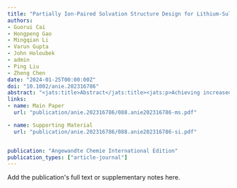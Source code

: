 ```yaml
---
title: "Partially Ion‐Paired Solvation Structure Design for Lithium‐Sulfur Batteries under Extreme Operating Conditions"
authors:
- Guorui Cai
- Hongpeng Gao
- Mingqian Li
- Varun Gupta
- John Holoubek
- admin
- Ping Liu
- Zheng Chen
date: "2024-01-25T00:00:00Z"
doi: "10.1002/anie.202316786"
abstract: "<jats:title>Abstract</jats:title><jats:p>Achieving increased energy density under extreme operating conditions remains a major challenge in rechargeable batteries. Herein, we demonstrate an all‐fluorinated ester‐based electrolyte comprising partially fluorinated carboxylate and carbonate esters. This electrolyte exhibits temperature‐resilient physicochemical properties and moderate ion‐paired solvation, leading to a half solvent‐separated and half contact‐ion pair in a sole electrolyte. As a result, facile desolvation and preferential reduction of anions/fluorinated co‐solvents for LiF‐dominated interphases are achieved without compromising ionic conductivity (&gt;1 mS cm<jats:sup>−1</jats:sup> even at −40 °C). These advantageous features were found to apply to both lithium metal and sulfur‐based electrodes even under extreme operating conditions, allowing stable cycling of Li || sulfurized polyacrylonitrile (SPAN) full cells with high SPAN loading (&gt;3.5 mAh cm<jats:sup>−2</jats:sup>) and thin Li anode (50 μm) at −40, 23 and 50 °C. This work offers a promising path for designing temperature‐resilient electrolytes to support high energy density Li metal batteries operating in extreme conditions.</jats:p>"
links:
- name: Main Paper
  url: "publication/anie.202316786/088.anie202316786-ms.pdf"

- name: Supporting Material
  url: "publication/anie.202316786/088.anie202316786-si.pdf"


publication: "Angewandte Chemie International Edition"
publication_types: ["article-journal"]
---
```


Add the publication's full text or supplementary notes here.
